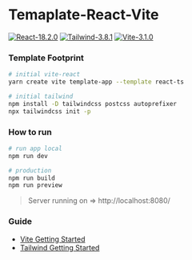 # Temaplate-React-Vite

[![React-18.2.0](https://img.shields.io/badge/React-18.2.0-blue?style=flat&logo=react&logoColor=61DAFB)](https://reactjs.org/)
[![Tailwind-3.8.1](https://img.shields.io/badge/Tailwind-3.8.1-38bdf8?style=flat&logo=tailwind-css&logoColor=38bdf8)](https://tailwindcss.com/brand)
[![Vite-3.1.0](https://img.shields.io/badge/Vite-3.1.0-646cff?style=flat&logo=vite&logoColor=white)](https://vitejs.dev/)

### Template Footprint
```bash
# initial vite-react
yarn create vite template-app --template react-ts

# initial tailwind
npm install -D tailwindcss postcss autoprefixer
npx tailwindcss init -p
```

### How to run
```bash
# run app local
npm run dev

# production
npm run build
npm run preview
```
> Server running on =>  http://localhost:8080/

### Guide
- [Vite Getting Started](https://vitejs.dev/guide/)
- [Tailwind Getting Started](https://tailwindcss.com/docs/guides/vite)
